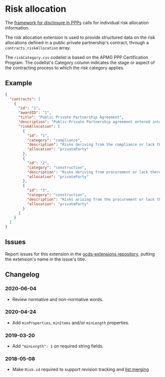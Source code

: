 # Risk allocation

The [framework for disclosure in PPPs](https://thedocs.worldbank.org/en/doc/773541448296707678-0100022015/original/DisclosureinPPPsFramework.pdf) calls for individual risk allocation information.

The risk allocation extension is used to provide structured data on the risk allocations defined in a public private partnership's contract, through a `contracts.riskAllocation` array.

The `riskCategory.csv` codelist is based on the APMG PPP Certification Program. The codelist's Category column indicates the stage or aspect of the contracting process to which the risk category applies.

## Example

```json
{
  "contracts": [
    {
      "id": "1",
      "awardID": "1",
      "title": "Public Private Partnership Agreement",
      "description": "Public-Private Partnership agreement entered into by and between telecoms promoter, together with national fibre infrastructure and the special purpose vehicle Mega Consortium Ltd",
      "riskAllocation": [
        {
          "id": "1",
          "category": "compliance",
          "description": "Risks deriving from the compliance or lack thereof of regulatory obligations related to the development of the Project",
          "allocation": "privateParty"
        },
        {
          "id": "2",
          "category": "construction",
          "description": "Risks deriving from procurement or lack thereof of the necessary licenses and permits for the Project’s development",
          "allocation": "privateParty"
        },
        {
          "id": "3",
          "category": "construction",
          "description": "Risks arising from the procurement or lack thereof of rights of way required for the Project’s development",
          "allocation": "privateParty"
        }
      ]
    }
  ]
}
```

## Issues

Report issues for this extension in the [ocds-extensions repository](https://github.com/open-contracting/ocds-extensions/issues), putting the extension's name in the issue's title.

## Changelog

### 2020-06-04

* Review normative and non-normative words.

### 2020-04-24

* Add `minProperties`, `minItems` and/or `minLength` properties.

### 2019-03-20

* Add `"minLength": 1` on required string fields.

### 2018-05-08

* Make `Risk.id` required to support revision tracking and [list merging](https://standard.open-contracting.org/latest/en/schema/merging/#array-values)

